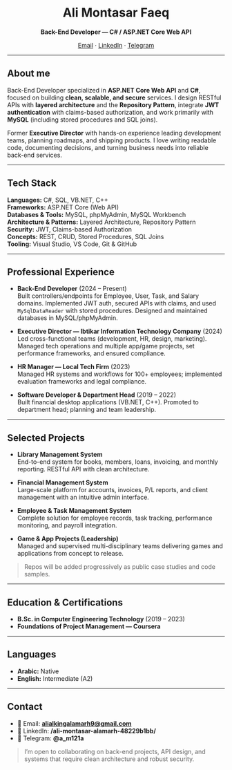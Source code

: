 <!-- Profile README for ali-montasar121 -->
<div align="center">

# Ali Montasar Faeq  
**Back-End Developer — C# / ASP.NET Core Web API**

[Email](mailto:alialkingalamarh9@gmail.com) · [LinkedIn](https://www.linkedin.com/in/ali-montasar-alamarh-48229b1bb/) · [Telegram](https://t.me/a_m121a)

</div>

---

## About me
Back-End Developer specialized in **ASP.NET Core Web API** and **C#**, focused on building **clean, scalable, and secure** services. I design RESTful APIs with **layered architecture** and the **Repository Pattern**, integrate **JWT authentication** with claims-based authorization, and work primarily with **MySQL** (including stored procedures and SQL joins).

Former **Executive Director** with hands-on experience leading development teams, planning roadmaps, and shipping products. I love writing readable code, documenting decisions, and turning business needs into reliable back-end services.

---

## Tech Stack
**Languages:** C#, SQL, VB.NET, C++  
**Frameworks:** ASP.NET Core (Web API)  
**Databases & Tools:** MySQL, phpMyAdmin, MySQL Workbench  
**Architecture & Patterns:** Layered Architecture, Repository Pattern  
**Security:** JWT, Claims-based Authorization  
**Concepts:** REST, CRUD, Stored Procedures, SQL Joins  
**Tooling:** Visual Studio, VS Code, Git & GitHub

---

## Professional Experience
- **Back-End Developer** (2024 – Present)  
  Built controllers/endpoints for Employee, User, Task, and Salary domains. Implemented JWT auth, secured APIs with claims, and used `MySqlDataReader` with stored procedures. Designed and maintained databases in MySQL/phpMyAdmin.

- **Executive Director — Ibtikar Information Technology Company** (2024)  
  Led cross-functional teams (development, HR, design, marketing). Managed tech operations and multiple app/game projects, set performance frameworks, and ensured compliance.

- **HR Manager — Local Tech Firm** (2023)  
  Managed HR systems and workflows for 100+ employees; implemented evaluation frameworks and legal compliance.

- **Software Developer & Department Head** (2019 – 2022)  
  Built financial desktop applications (VB.NET, C++). Promoted to department head; planning and team leadership.

---

## Selected Projects
- **Library Management System**  
  End-to-end system for books, members, loans, invoicing, and monthly reporting. RESTful API with clean architecture.

- **Financial Management System**  
  Large-scale platform for accounts, invoices, P/L reports, and client management with an intuitive admin interface.

- **Employee & Task Management System**  
  Complete solution for employee records, task tracking, performance monitoring, and payroll integration.

- **Game & App Projects (Leadership)**  
  Managed and supervised multi-disciplinary teams delivering games and applications from concept to release.

> Repos will be added progressively as public case studies and code samples.

---

## Education & Certifications
- **B.Sc. in Computer Engineering Technology** (2019 – 2023)  
- **Foundations of Project Management — Coursera**

---

## Languages
- **Arabic:** Native  
- **English:** Intermediate (A2)

---

## Contact
- 📧 Email: **alialkingalamarh9@gmail.com**  
- 🔗 LinkedIn: **/ali-montasar-alamarh-48229b1bb/**  
- 💬 Telegram: **@a_m121a**

> I’m open to collaborating on back-end projects, API design, and systems that require clean architecture and robust security.
